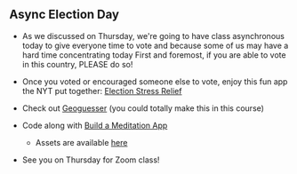 ## Async Election Day

* As we discussed on Thursday, we're going to have class asynchronous today to give everyone time to vote and because some of us may have a hard time concentrating today
First and foremost, if you are able to vote in this country, PLEASE do so!

* Once you voted or encouraged someone else to vote, enjoy this fun app the NYT put together: [Election Stress Relief](https://www.nytimes.com/interactive/2020/10/30/style/election-stress-relief.html)

* Check out [Geoguesser](https://www.geoguessr.com/) (you could totally make this in this course)

* Code along with [Build a Meditation App](https://www.youtube.com/watch?v=oMBXdZzYqEk)
  * Assets are available [here](https://github.com/developedbyed/meditation-app/archive/master.zip)

* See you on Thursday for Zoom class!

